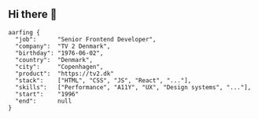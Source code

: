 ## Hi there 👋

    aarfing {
      "job":      "Senior Frontend Developer",
      "company":  "TV 2 Denmark",
      "birthday": "1976-06-02",
      "country":  "Denmark",
      "city":     "Copenhagen",
      "product":  "https://tv2.dk"
      "stack":    ["HTML", "CSS", "JS", "React", "..."],
      "skills":   ["Performance", "A11Y", "UX", "Design systems", "..."],
      "start":    "1996"
      "end":      null
    }
